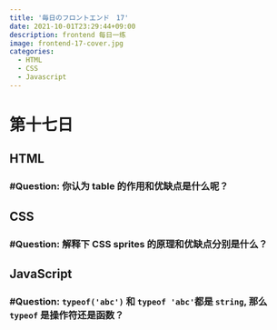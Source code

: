 ```yaml
---
title: '毎日のフロントエンド　17'
date: 2021-10-01T23:29:44+09:00
description: frontend 每日一练
image: frontend-17-cover.jpg
categories:
  - HTML
  - CSS
  - Javascript
---
```


# 第十七日

## HTML

### **#Question:** 你认为 table 的作用和优缺点是什么呢？

## CSS

### **#Question:** 解释下 CSS sprites 的原理和优缺点分别是什么？

## JavaScript

### **#Question:** `typeof('abc')` 和 `typeof 'abc'`都是 `string`, 那么 `typeof` 是操作符还是函数？
